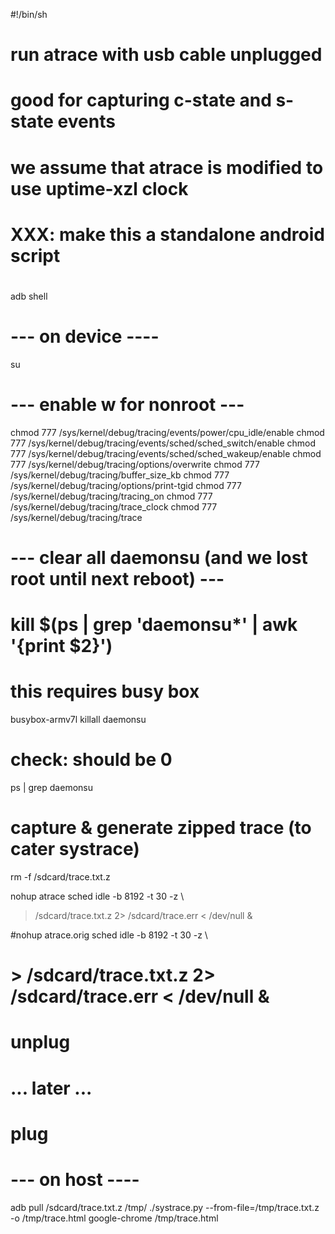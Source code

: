 #!/bin/sh

# run atrace with usb cable unplugged
# good for capturing c-state and s-state events 
#
# we assume that atrace is modified to use uptime-xzl clock
# 
# XXX: make this a standalone android script
#

adb shell 

# --- on device ----

su

# --- enable w for nonroot --- 
chmod 777 /sys/kernel/debug/tracing/events/power/cpu_idle/enable
chmod 777 /sys/kernel/debug/tracing/events/sched/sched_switch/enable
chmod 777 /sys/kernel/debug/tracing/events/sched/sched_wakeup/enable
chmod 777 /sys/kernel/debug/tracing/options/overwrite
chmod 777 /sys/kernel/debug/tracing/buffer_size_kb
chmod 777 /sys/kernel/debug/tracing/options/print-tgid
chmod 777 /sys/kernel/debug/tracing/tracing_on
chmod 777 /sys/kernel/debug/tracing/trace_clock
chmod 777 /sys/kernel/debug/tracing/trace

# --- clear all daemonsu (and we lost root until next reboot) --- 
# kill $(ps | grep 'daemonsu*' | awk '{print $2}')
# this requires busy box
busybox-armv7l killall daemonsu

# check: should be 0 
ps | grep daemonsu

# capture & generate zipped trace (to cater systrace) 
rm -f /sdcard/trace.txt.z

nohup atrace sched idle -b 8192 -t 30 -z \
 > /sdcard/trace.txt.z 2> /sdcard/trace.err < /dev/null &

#nohup atrace.orig sched idle -b 8192 -t 30 -z \
# > /sdcard/trace.txt.z 2> /sdcard/trace.err < /dev/null &


# unplug
# ... later ...
# plug

# --- on host ----
adb pull /sdcard/trace.txt.z /tmp/
./systrace.py  --from-file=/tmp/trace.txt.z -o /tmp/trace.html
google-chrome /tmp/trace.html

